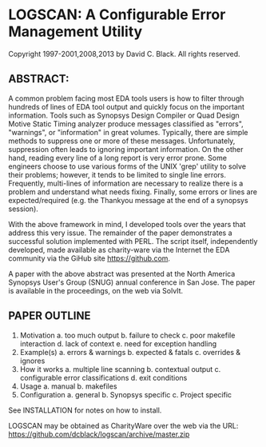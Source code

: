 # LOGSCAN: A Configurable Error Management Utility

Copyright 1997-2001,2008,2013 by David C. Black. All rights reserved.

## ABSTRACT:

A common problem facing most EDA tools users is how to filter through 
hundreds of lines of EDA tool output and quickly focus on the important 
information. Tools such as Synopsys Design Compiler or Quad Design Motive 
Static Timing analyzer produce messages classified as "errors", "warnings", 
or "information" in great volumes. Typically, there are simple methods to 
suppress one or more of these messages. Unfortunately, suppression often 
leads to ignoring important information. On the other hand, reading every 
line of a long report is very error prone. Some engineers choose to use 
various forms of the UNIX 'grep' utility to solve their problems; however, 
it tends to be limited to single line errors. Frequently, multi-lines of 
information are necessary to realize there is a problem and understand what 
needs fixing. Finally, some errors or lines are expected/required (e.g. 
the Thankyou message at the end of a synopsys session).

With the above framework in mind, I developed tools over the years that 
address this very issue. The remainder of the paper demonstrates a 
successful solution implemented with PERL. The script itself, 
independently developed, made available as charity-ware via the Internet
the EDA community via the GiHub site <https://github.com>.

A paper with the above abstract was presented at the North America Synopsys
User's Group (SNUG) annual conference in San Jose. The paper is available
in the proceedings, on the web via SolvIt.

## PAPER OUTLINE

 1. Motivation
   a. too much output
   b. failure to check
   c. poor makefile interaction
   d. lack of context
   e. need for exception handling
 2. Example(s)
   a. errors & warnings
   b. expected & fatals
   c. overrides & ignores
 3. How it works
   a. multiple line scanning
   b. contextual output
   c. configurable error classifications
   d. exit conditions
 4. Usage
   a. manual
   b. makefiles
 5. Configuration
   a. general
   b. Synopsys specific
   c. Project specific

See INSTALLATION for notes on how to install.

LOGSCAN may be obtained as CharityWare over the web via the URL:
<https://github.com/dcblack/logscan/archive/master.zip>
